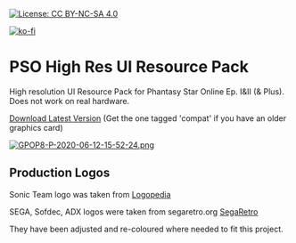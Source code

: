[![License: CC BY-NC-SA 4.0](https://img.shields.io/badge/License-CC%20BY--NC--SA%204.0-lightgrey.svg)](https://creativecommons.org/licenses/by-nc-sa/4.0/)

[![ko-fi](https://www.ko-fi.com/img/githubbutton_sm.svg)](https://ko-fi.com/T6T416DT1)

# PSO High Res UI Resource Pack
High resolution UI Resource Pack for Phantasy Star Online Ep. I&II (& Plus). Does not work on real hardware.

[Download Latest Version](https://github.com/eleriaqueen/pso-highres-ui-resource-pack/releases)
(Get the one tagged 'compat' if you have an older graphics card)

[![GPOP8-P-2020-06-12-15-52-24.png](https://i.postimg.cc/ncRqZtzs/GPOP8-P-2020-06-12-15-52-24.png)](https://postimg.cc/w7N1cZDH)

## Production Logos
Sonic Team logo was taken from [Logopedia](https://www.logos.fandom.com)

SEGA, Sofdec, ADX logos were taken from segaretro.org [SegaRetro](https://www.segaretro.org)

They have been adjusted and re-coloured where needed to fit this project.
